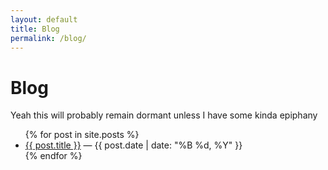 ```yaml
---
layout: default
title: Blog
permalink: /blog/
---
```


<h1>Blog</h1>
<p class="subheading">Yeah this will probably remain dormant unless I have some kinda epiphany</p>

<ul>
  {% for post in site.posts %}
    <li><a href="{{ post.url }}">{{ post.title }}</a> — {{ post.date | date: "%B %d, %Y" }}</li>
  {% endfor %}
</ul>
